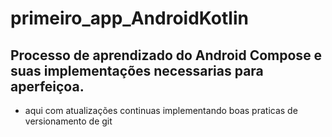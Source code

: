 # primeiro_app_AndroidKotlin


## Processo  de aprendizado do Android Compose e suas implementações necessarias para aperfeiçoa.
* aqui com atualizações continuas implementando boas praticas de versionamento de git
